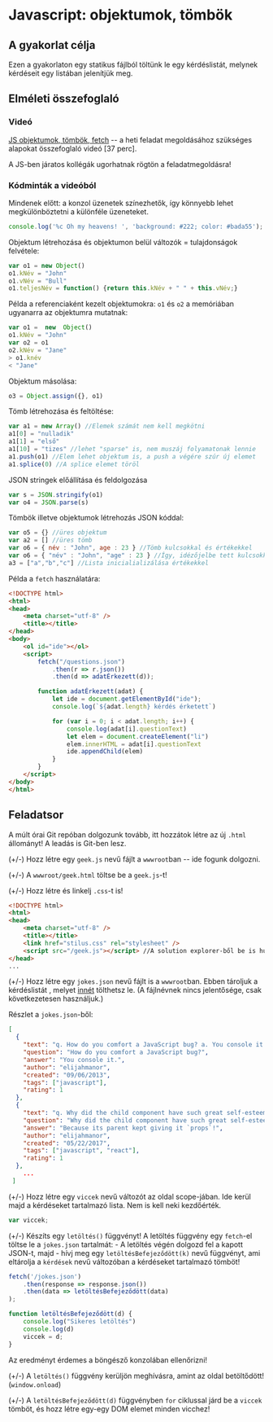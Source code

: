 # Javascript: objektumok, tömbök
## A gyakorlat célja

Ezen a gyakorlaton egy statikus fájlból töltünk le egy kérdéslistát, melynek kérdéseit egy listában jelenítjük meg. 

## Elméleti összefoglaló
### Videó

[JS objektumok, tömbök, fetch](https://kzgzdiag426.blob.core.windows.net/szoft2/jsbasics2.m4v) -- a heti feladat megoldásához szükséges alapokat összefoglaló videó [37 perc]. 

A JS-ben járatos kollégák ugorhatnak rögtön a feladatmegoldásra!

### Kódminták a videóból

Mindenek előtt: a konzol üzenetek színezhetők, így könnyebb lehet megkülönböztetni a különféle üzeneteket. 
``` js
console.log('%c Oh my heavens! ', 'background: #222; color: #bada55');
```
Objektum létrehozása és objektumon belül változók = tulajdonságok felvétele:
``` js
var o1 = new Object()
o1.kNév = "John"
o1.vNév = "Bull"
o1.teljesNév = function() {return this.kNév + " " + this.vNév;}
```
Példa a referenciaként kezelt objektumokra: `o1` és `o2` a memóriában ugyanarra az objektumra mutatnak:
``` js
var o1 =  new  Object()
o1.kNév = "John"
var o2 = o1
o2.kNév = "Jane"
> o1.knév
< "Jane"
```
Objektum másolása:
``` js
o3 = Object.assign({}, o1)
```
Tömb létrehozása és feltöltése:
``` js
var a1 = new Array() //Elemek számát nem kell megkötni
a1[0] = "nulladik"
a1[1] = "első"
a1[10] = "tizes" //lehet "sparse" is, nem muszáj folyamatonak lennie
a1.push(o1) //Elem lehet objektum is, a push a végére szúr új elemet
a1.splice(0) //A splice elemet töröl
```
JSON stringek előállítása és feldolgozása
``` js
var s = JSON.stringify(o1)
var o4 = JSON.parse(s)
```
Tömbök illetve objektumok létrehozás JSON kóddal:
``` js
var o5 = {} //üres objektum
var a2 = [] //üres tömb
var o6 = { név : "John", age : 23 } //Tömb kulcsokkal és értékekkel
var o6 = { "név" : "John", "age" : 23 } //Így, idézőjelbe tett kulcsokkal is szabályos
a3 = ["a","b","c"] //Lista inicialializálása értékekkel
```

Példa a `fetch` használatára: 
``` html
<!DOCTYPE html>
<html>
<head>
    <meta charset="utf-8" />
    <title></title>
</head>
<body>
    <ol id="ide"></ol>
    <script>
        fetch("/questions.json")
            .then(r => r.json())
            .then(d => adatÉrkezett(d));

        function adatÉrkezett(adat) {
            let ide = document.getElementById("ide");
            console.log(`${adat.length} kérdés érketett`)

            for (var i = 0; i < adat.length; i++) {
                console.log(adat[i].questionText)
                let elem = document.createElement("li")
                elem.innerHTML = adat[i].questionText
                ide.appendChild(elem)
            }
        }
    </script>
</body>
</html>
```


## Feladatsor

A múlt órai Git repóban dolgozunk tovább, itt hozzátok létre az új `.html` állományt! A leadás is Git-ben lesz.

(+/-) Hozz létre egy `geek.js` nevű fájlt a `wwwroot`ban -- ide fogunk dolgozni. 

(+/-) A `wwwroot/geek.html` töltse be a `geek.js`-t!

(+/-) Hozz létre és linkelj  `.css`-t is!

``` html
<!DOCTYPE html>
<html>
<head>
    <meta charset="utf-8" />
    <title></title>
    <link href="stilus.css" rel="stylesheet" />
    <script src="/geek.js"></script> //A solution explorer-ből be is húzható
</head>
...
```

(+/-) Hozz létre egy `jokes.json` nevű fájlt is a `wwwroot`ban. Ebben tároljuk a kérdéslistát , melyet [innét](https://github.com/elijahmanor/devpun/blob/master/jokes.json) tölthetsz le. (A fájlnévnek nincs jelentősége, csak következetesen használjuk.)

Részlet a `jokes.json`-ből:

``` json
[
  {
    "text": "q. How do you comfort a JavaScript bug? a. You console it.",
    "question": "How do you comfort a JavaScript bug?",
    "answer": "You console it.",
    "author": "elijahmanor",
    "created": "09/06/2013",
    "tags": ["javascript"],
    "rating": 1
  },
  {
    "text": "q. Why did the child component have such great self-esteem? a. Because its parent kept giving it `props`!",
    "question": "Why did the child component have such great self-esteem?",
    "answer": "Because its parent kept giving it `props`!",
    "author": "elijahmanor",
    "created": "05/22/2017",
    "tags": ["javascript", "react"],
    "rating": 1
  },
    ...
 ]
```


(+/-) Hozz létre egy `viccek` nevű változót az oldal scope-jában. Ide kerül majd a kérdéseket tartalmazó lista. Nem is kell neki kezdőérték.

``` js
var viccek;
```

(+/-) Készíts egy `letöltés()` függvényt! A letöltés függvény egy `fetch`-el töltse le a `jokes.json` tartalmát:
	- A letöltés végén dolgozd fel a kapott JSON-t, majd
	- hívj meg egy `letöltésBefejeződött(k)`  nevű függvényt, ami eltárolja a `kérdések` nevű változóban a kérdéseket tartalmazó tömböt!

``` js
fetch('/jokes.json')
    .then(response => response.json())
    .then(data => letöltésBefejeződött(data)
);

function letöltésBefejeződött(d) {
    console.log("Sikeres letöltés")
    console.log(d)
    viccek = d;
}
```
Az eredményt érdemes a böngésző konzolában ellenőrizni!

(+/-) A  `letöltés()` függvény kerüljön meghívásra, amint az oldal betöltődött!   (`window.onload`)

(+/-) A `letöltésBefejeződött(d)` függvényben `for` ciklussal járd be a `viccek` tömböt, és hozz létre egy-egy DOM elemet minden vicchez!


